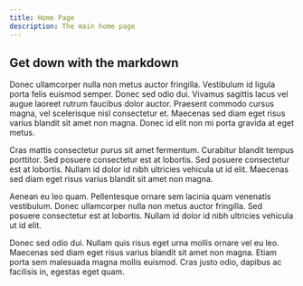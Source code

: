 ```yaml
---
title: Home Page
description: The main home page
---
```


## Get down with the markdown

Donec ullamcorper nulla non metus auctor fringilla. Vestibulum id ligula porta felis euismod semper. Donec sed odio dui. Vivamus sagittis lacus vel augue laoreet rutrum faucibus dolor auctor. Praesent commodo cursus magna, vel scelerisque nisl consectetur et. Maecenas sed diam eget risus varius blandit sit amet non magna. Donec id elit non mi porta gravida at eget metus.

Cras mattis consectetur purus sit amet fermentum. Curabitur blandit tempus porttitor. Sed posuere consectetur est at lobortis. Sed posuere consectetur est at lobortis. Nullam id dolor id nibh ultricies vehicula ut id elit. Maecenas sed diam eget risus varius blandit sit amet non magna.

Aenean eu leo quam. Pellentesque ornare sem lacinia quam venenatis vestibulum. Donec ullamcorper nulla non metus auctor fringilla. Sed posuere consectetur est at lobortis. Nullam id dolor id nibh ultricies vehicula ut id elit.

Donec sed odio dui. Nullam quis risus eget urna mollis ornare vel eu leo. Maecenas sed diam eget risus varius blandit sit amet non magna. Etiam porta sem malesuada magna mollis euismod. Cras justo odio, dapibus ac facilisis in, egestas eget quam.
